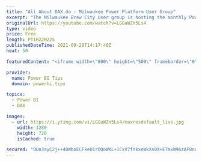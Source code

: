 ```yaml
---
title: "All About DAX.do - Milwaukee Power Platform User Group"
excerpt: "The Milwaukee Brew City User group is hosting the monthly Power BI User Group meeting.  Kevin Arnold Director of Architecture from Expert Analytics will be providing us a full demo of the website DAX.do  Visit PowerBI.tips : https://powerbi.tips  Visit Chicago User Group:  https://community.powerbi.com/t5/Chicago-Power-BI-User-Group/gh-p/pbi_chicago_usergroup"
originalUrl: https://youtube.com/watch?v=LGGuWZn5Ls4
type: video
price: Free
length: PT1H22M22S
publishedDateTime: 2021-09-28T14:17:40Z
heat: 50

featuredContent: "<iframe width=\"800\" height=\"500\" frameborder=\"0\" src=\"https://www.youtube.com/embed/LGGuWZn5Ls4\" allow=\"accelerometer; autoplay; encrypted-media; gyroscope; picture-in-picture\" allowfullscreen></iframe>"

provider:
  name: Power BI Tips
  domain: powerbi.tips

topics:
  - Power BI
  - DAX

images:
  - url: https://i.ytimg.com/vi/LGGuWZn5Ls4/maxresdefault_live.jpg
    width: 1280
    height: 720
    isCached: true

secured: "QUn3ayC2j++40WboECFkeU1rOQoWKL+1CxV7fYkxeWkXs0X+E7mxW96zAF8nAWDpaEtXW0l6FdIQk1xmnk/RFUPz4gT3IR2FhHFBbh4DHnrCcJTy6xKXY+6qUxP/CPyF0/mkgl0helt7qkr7AOBQ3PuWoes/ccPsDzhiw0HdOTG4qcUXlPiAP0s18bv+Vqa4HE7nyXAxsVGC7jhvvR0kUvqIgjBLiisRau45M1ASEbDsp5BiNp/jUlIh4iFqRtXO/V6nf3LThBrJl1GIDQPqvdLWFrVbuvFuhA0Sf8mHLl4smIYRnzbQvZBcLrbttshfQNOUqgVvQ+R0nn21txgxyMM/txx9jhCJL6MAseSNrRBFbIfDN5mER6mlReit7Sb1dIwkdq2CCZjQWkd3QeF2Rph+T3MV1PmHpSJUyM/r/78=;BJ74mb3K+2K1MJuNNGIWXg=="
---
```


